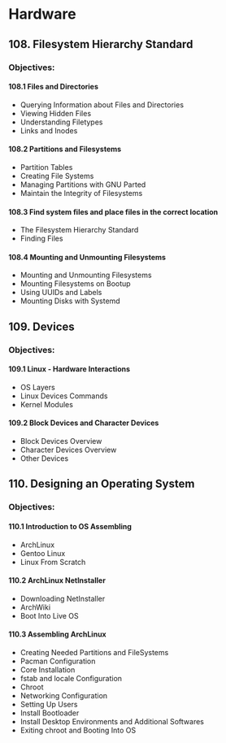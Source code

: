 # Hardware

## 108. Filesystem Hierarchy Standard

### Objectives:

#### 108.1 Files and Directories

* Querying Information about Files and Directories
* Viewing Hidden Files
* Understanding Filetypes
* Links and Inodes

#### 108.2 Partitions and Filesystems

* Partition Tables
* Creating File Systems
* Managing Partitions with GNU Parted
* Maintain the Integrity of Filesystems

#### 108.3 Find system files and place files in the correct location

* The Filesystem Hierarchy Standard
* Finding Files

#### 108.4 Mounting and Unmounting Filesystems

* Mounting and Unmounting Filesystems
* Mounting Filesystems on Bootup
* Using UUIDs and Labels
* Mounting Disks with Systemd



## 109. Devices

### Objectives:

#### 109.1 Linux - Hardware Interactions

* OS Layers
* Linux Devices Commands
* Kernel Modules

#### 109.2 Block Devices and Character Devices

* Block Devices Overview
* Character Devices Overview
* Other Devices



## 110. Designing an Operating System

### Objectives:

#### 110.1 Introduction to OS Assembling

* ArchLinux
* Gentoo Linux
* Linux From Scratch

#### 110.2 ArchLinux NetInstaller

* Downloading NetInstaller
* ArchWiki
* Boot Into Live OS

#### 110.3 Assembling ArchLinux

* Creating Needed Partitions and FileSystems
* Pacman Configuration
* Core Installation
* fstab and locale Configuration
* Chroot
* Networking Configuration
* Setting Up Users
* Install Bootloader
* Install Desktop Environments and Additional Softwares
* Exiting chroot and Booting Into OS
